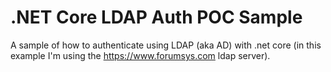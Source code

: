 # .NET Core LDAP Auth POC Sample
A sample of how to authenticate using LDAP (aka AD) with .net core (in this example I'm using the https://www.forumsys.com ldap server).
